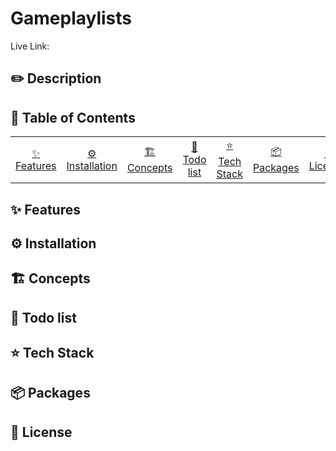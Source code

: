 # Gameplaylists
Live Link: 

## ✏️ Description



## 📕 Table of Contents
<table>
    <tr>
        <td align="center"><a href="#-features">✨ Features<a></td>
        <td align="center"><a href="#%EF%B8%8F-installation">⚙️ Installation<a></td>
        <td align="center"><a href="#%EF%B8%8F-concepts">🏗️ Concepts<a></td>
        <td align="center"><a href="#-todo-list">📃 Todo list<a></td>
        <td align="center"><a href="#-tech-stack">⭐ Tech Stack<a></td>
        <td align="center"><a href="#-packages">📦 Packages<a></td>
        <td align="center"><a href="#-license">🔐 License<a></td>
    </tr>
</table>

## ✨ Features



## ⚙️ Installation



## 🏗️ Concepts



## 📃 Todo list



## ⭐ Tech Stack



## 📦 Packages



## 🔐 License
